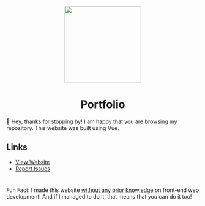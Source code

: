 <div align="center">
<image src="public/logo_colored.png" width="200px">

# Portfolio
</div>


👋 Hey, thanks for stopping by! I am happy that you are browsing my repository. This website was built using Vue.

## Links
- [View Website](https://francisclements.github.io)
- [Report Issues](https://github.com/FrancisClements/FrancisClements.github.io/issues)

# 
Fun Fact: I made this website [without any prior knowledge](https://francisclements.github.io/#/about) on front-end web development! And if I managed to do it, that means that you can do it too!

